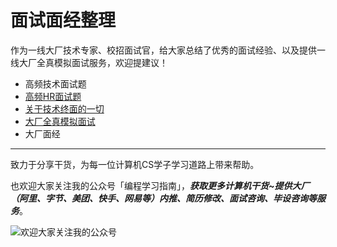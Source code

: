 # 面试面经整理

作为一线大厂技术专家、校招面试官，给大家总结了优秀的面试经验、以及提供一线大厂全真模拟面试服务，欢迎提建议！

- 高频技术面试题
- [高频HR面试题](https://github.com/xiajunhust/awosome-cs/blob/main/%E9%9D%A2%E7%BB%8F/HR%E9%9D%A2%E8%AF%95%E5%B8%B8%E9%97%AE%E9%A2%98%E7%9B%AE.md)
- [关于技术终面的一切](https://github.com/xiajunhust/awosome-cs/blob/main/%E9%9D%A2%E7%BB%8F/%E5%85%B3%E4%BA%8E%E6%8A%80%E6%9C%AF%E7%BB%88%E9%9D%A2%E7%9A%84%E4%B8%80%E5%88%87.md)
- [大厂全真模拟面试](https://github.com/xiajunhust/awosome-cs/blob/main/%E9%9D%A2%E7%BB%8F/%E5%A4%A7%E5%8E%82%E5%85%A8%E7%9C%9F%E6%A8%A1%E6%8B%9F%E9%9D%A2%E8%AF%95.md)
- 大厂面经

---

致力于分享干货，为每一位计算机CS学子学习道路上带来帮助。

也欢迎大家关注我的公众号「编程学习指南」，***获取更多计算机干货~提供大厂（阿里、字节、美团、快手、网易等）内推、简历修改、面试咨询、毕设咨询等服务***。

![欢迎大家关注我的公众号](https://github.com/xiajunhust/awosome-cs/blob/main/QR-CODE.jpg)
